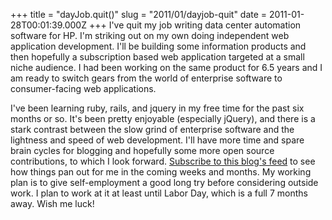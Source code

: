 +++
title = "dayJob.quit()"
slug = "2011/01/dayjob-quit"
date = 2011-01-28T00:01:39.000Z
+++
I've quit my job writing data center automation software for HP. I'm striking out on my own doing independent web application development. I'll be building some information products and then hopefully a subscription based web application targeted at a small niche audience. I had been working on the same product for 6.5 years and I am ready to switch gears from the world of enterprise software to consumer-facing web applications.

I've been learning ruby, rails, and jquery in my free time for the past six months or so. It's been pretty enjoyable (especially jQuery), and there is a stark contrast between the slow grind of enterprise software and the lightness and speed of web development. I'll have more time and spare brain cycles for blogging and hopefully some more open source contributions, to which I look forward. [Subscribe to this blog's feed](/problog/feed/) to see how things pan out for me in the coming weeks and months. My working plan is to give self-employment a good long try before considering outside work. I plan to work at it at least until Labor Day, which is a full 7 months away. Wish me luck!